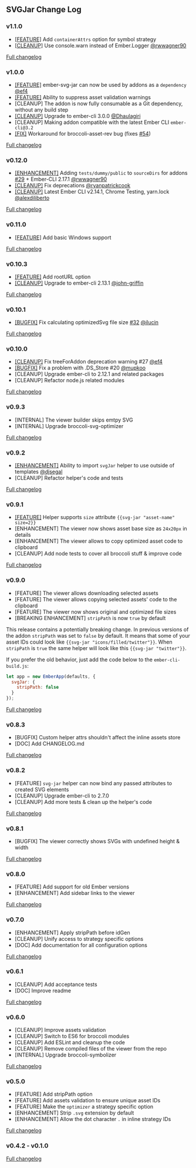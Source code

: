 ## SVGJar Change Log

### v1.1.0
- [[FEATURE]](https://github.com/ivanvotti/ember-svg-jar/pull/64) Add `containerAttrs` option for symbol strategy
- [[CLEANUP]](https://github.com/ivanvotti/ember-svg-jar/pull/63) Use console.warn instead of Ember.Logger [@rwwagner90](https://github.com/rwwagner90)

[Full changelog](https://github.com/ivanvotti/ember-svg-jar/compare/v1.0.0...v1.1.0)

### v1.0.0
- [[FEATURE]](https://github.com/ivanvotti/ember-svg-jar/pull/52) ember-svg-jar can now be used by addons as a `dependency` [@ef4](https://github.com/ef4)
- [[FEATURE]](https://github.com/ivanvotti/ember-svg-jar/pull/62) Ability to suppress asset validation warnings
- [CLEANUP] The addon is now fully consumable as a Git dependency, without any build step
- [[CLEANUP]](https://github.com/ivanvotti/ember-svg-jar/pull/53) Upgrade to ember-cli 3.0.0 [@Dhaulagiri](https://github.com/Dhaulagiri)
- [CLEANUP] Making addon compatible with the latest Ember CLI `ember-cli@3.2`
- [[FIX]](https://github.com/ivanvotti/ember-svg-jar/pull/61) Workaround for broccoli-asset-rev bug (fixes [#54](https://github.com/ivanvotti/ember-svg-jar/issues/54))

[Full changelog](https://github.com/ivanvotti/ember-svg-jar/compare/v0.12.0...v1.0.0)

### v0.12.0
- [[ENHANCEMENT]](https://github.com/ivanvotti/ember-svg-jar/pull/50) Adding `tests/dummy/public` to `sourceDirs` for addons [#29](https://github.com/ivanvotti/ember-svg-jar/issues/29) + Ember-CLI 2.17.1 [@rwwagner90](https://github.com/rwwagner90)
- [[CLEANUP]](https://github.com/ivanvotti/ember-svg-jar/pull/48) Fix deprecations [@ryanpatrickcook](https://github.com/ryanpatrickcook)
- [[CLEANUP]](https://github.com/ivanvotti/ember-svg-jar/pull/42) Latest Ember CLI v2.14.1, Chrome Testing, yarn.lock [@alexdiliberto](https://github.com/alexdiliberto)

[Full changelog](https://github.com/ivanvotti/ember-svg-jar/compare/v0.11.0...v0.12.0)

### v0.11.0
- [[FEATURE]](https://github.com/ivanvotti/ember-svg-jar/pull/40) Add basic Windows support

[Full changelog](https://github.com/ivanvotti/ember-svg-jar/compare/v0.10.3...v0.11.0)

### v0.10.3
- [[FEATURE]](https://github.com/ivanvotti/ember-svg-jar/pull/37) Add rootURL option
- [[CLEANUP]](https://github.com/ivanvotti/ember-svg-jar/pull/36) Upgrade to ember-cli 2.13.1 [@john-griffin](https://github.com/john-griffin)

[Full changelog](https://github.com/ivanvotti/ember-svg-jar/compare/v0.10.1...v0.10.3)

### v0.10.1
- [[BUGFIX]](https://github.com/ivanvotti/ember-svg-jar/pull/35) Fix calculating optimizedSvg file size [#32](https://github.com/ivanvotti/ember-svg-jar/issues/32) [@ilucin](https://github.com/ilucin)

[Full changelog](https://github.com/ivanvotti/ember-svg-jar/compare/v0.10.0...v0.10.1)

### v0.10.0
- [[CLEANUP]](https://github.com/ivanvotti/ember-svg-jar/pull/30) Fix treeForAddon deprecation warning #27 [@ef4](https://github.com/ef4)
- [[BUGFIX]](https://github.com/ivanvotti/ember-svg-jar/pull/21) Fix a problem with .DS_Store #20 [@mupkoo](https://github.com/mupkoo)
- [CLEANUP] Upgrade ember-cli to 2.12.1 and related packages
- [CLEANUP] Refactor node.js related modules

[Full changelog](https://github.com/ivanvotti/ember-svg-jar/compare/v0.9.3...v0.10.0)

### v0.9.3
- [INTERNAL] The viewer builder skips emtpy SVG
- [INTERNAL] Upgrade broccoli-svg-optimizer

[Full changelog](https://github.com/ivanvotti/ember-svg-jar/compare/v0.9.2...v0.9.3)

### v0.9.2
- [[ENHANCEMENT]](https://github.com/ivanvotti/ember-svg-jar/pull/16) Ability to import `svgJar` helper to use outside of templates [@djsegal](https://github.com/djsegal)
- [CLEANUP] Refactor helper's code and tests

[Full changelog](https://github.com/ivanvotti/ember-svg-jar/compare/v0.9.1...v0.9.2)

### v0.9.1
- [[FEATURE]](https://github.com/ivanvotti/ember-svg-jar/pull/13) Helper supports `size` attribute `{{svg-jar "asset-name" size=2}}`
- [ENHANCEMENT] The viewer now shows asset base size as `24x20px` in details
- [ENHANCEMENT] The viewer allows to copy optimized asset code to clipboard
- [CLEANUP] Add node tests to cover all broccoli stuff & improve code

[Full changelog](https://github.com/ivanvotti/ember-svg-jar/compare/v0.9.0...v0.9.1)

### v0.9.0
- [FEATURE] The viewer allows downloading selected assets
- [FEATURE] The viewer allows copying selected assets' code to the clipboard
- [FEATURE] The viewer now shows original and optimized file sizes
- [BREAKING ENHANCEMENT] `stripPath` is now `true` by default

This release contains a potentially breaking change. In previous versions of the addon `stripPath` was set to `false` by default. It means that some of your asset IDs could look like `{{svg-jar "icons/filled/twitter"}}`. When `stripPath` is `true` the same helper will look like this `{{svg-jar "twitter"}}`.

If you prefer the old behavior, just add the code below to the `ember-cli-build.js`:

```javascript
let app = new EmberApp(defaults, {
  svgJar: {
    stripPath: false
  }
});
```

[Full changelog](https://github.com/ivanvotti/ember-svg-jar/compare/v0.8.3...v0.9.0)

### v0.8.3
- [BUGFIX] Custom helper attrs shouldn't affect the inline assets store
- [DOC] Add CHANGELOG.md

[Full changelog](https://github.com/ivanvotti/ember-svg-jar/compare/v0.8.2...v0.8.3)

### v0.8.2
- [FEATURE] `svg-jar` helper can now bind any passed attributes to created SVG elements
- [CLEANUP] Upgrade ember-cli to 2.7.0
- [CLEANUP] Add more tests & clean up the helper's code

[Full changelog](https://github.com/ivanvotti/ember-svg-jar/compare/v0.8.1...v0.8.2)

### v0.8.1
- [BUGFIX] The viewer correctly shows SVGs with undefined height & width

[Full changelog](https://github.com/ivanvotti/ember-svg-jar/compare/v0.8.0...v0.8.1)

### v0.8.0
- [FEATURE] Add support for old Ember versions
- [ENHANCEMENT] Add sidebar links to the viewer

[Full changelog](https://github.com/ivanvotti/ember-svg-jar/compare/v0.7.0...v0.8.0)

### v0.7.0
- [ENHANCEMENT] Apply stripPath before idGen
- [CLEANUP] Unify access to strategy specific options
- [DOC] Add documentation for all configuration options

[Full changelog](https://github.com/ivanvotti/ember-svg-jar/compare/v0.6.1...v0.7.0)

### v0.6.1
- [CLEANUP] Add acceptance tests
- [DOC] Improve readme

[Full changelog](https://github.com/ivanvotti/ember-svg-jar/compare/v0.6.0...v0.6.1)

### v0.6.0
- [CLEANUP] Improve assets validation
- [CLEANUP] Switch to ES6 for broccoli modules
- [CLEANUP] Add ESLint and cleanup the code
- [CLEANUP] Remove compiled files of the viewer from the repo
- [INTERNAL] Upgrade broccoli-symbolizer

[Full changelog](https://github.com/ivanvotti/ember-svg-jar/compare/v0.5.0...v0.6.0)

### v0.5.0
- [FEATURE] Add stripPath option
- [FEATURE] Add assets validation to ensure unique asset IDs
- [FEATURE] Make the `optimizer` a strategy specific option
- [ENHANCEMENT] Strip `.svg` extension by default
- [ENHANCEMENT] Allow the dot character `.` in inline strategy IDs

[Full changelog](https://github.com/ivanvotti/ember-svg-jar/compare/v0.4.2...v0.5.0)

### v0.4.2 - v0.1.0

[Full changelog](https://github.com/ivanvotti/ember-svg-jar/compare/v0.1.0...v0.4.2)
